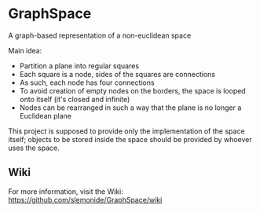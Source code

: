 # GraphSpace
A graph-based representation of a non-euclidean space

Main idea:

* Partition a plane into regular squares
* Each square is a node, sides of the squares are connections
* As such, each node has four connections
* To avoid creation of empty nodes on the borders, the space is looped onto itself (it's closed and infinite)
* Nodes can be rearranged in such a way that the plane is no longer a Euclidean plane

This project is supposed to provide only the implementation of the space itself; objects to be stored inside the space should be provided by whoever uses the space.

## Wiki
For more information, visit the Wiki: https://github.com/slemonide/GraphSpace/wiki
